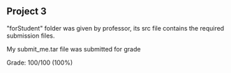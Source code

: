 ## Project 3  

"forStudent" folder was given by professor, its src file contains the required submission files.  

My submit_me.tar file was submitted for grade  

Grade: 100/100 (100%)
